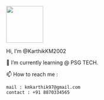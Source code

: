 <img src="https://media.tenor.com/images/30169e4a670daf12443df7d2dd140176/tenor.gif" width="100" height="100">


 Hi, I’m @KarthikKM2002

🌱 I’m currently learning @ PSG TECH.

📫 How to reach me :

    mail : kmkarthik97@gmail.com
    contact : +91 8870334565

<!---
Karthik-2002-git/Karthik-2002-git is a ✨ special ✨ repository because its `README.md` (this file) appears on your GitHub profile.
You can click the Preview link to take a look at your changes.
--->
